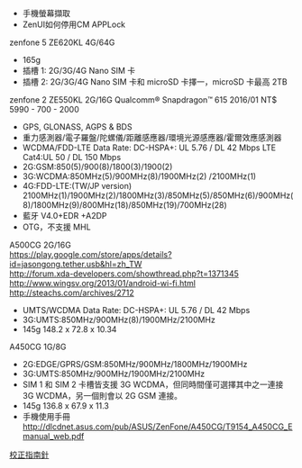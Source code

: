 * 手機螢幕擷取
* ZenUI如何停用CM APPLock

zenfone 5 ZE620KL 4G/64G
* 165g
* 插槽 1: 2G/3G/4G Nano SIM 卡
* 插槽 2: 2G/3G/4G Nano SIM 卡和 microSD 卡擇一，microSD 卡最高 2TB

zenfone 2 ZE550KL 2G/16G Qualcomm® Snapdragon™ 615 2016/01 NT$ 5990 - 700 - 2000
* GPS, GLONASS, AGPS & BDS
* 重力感測器/電子羅盤/陀螺儀/距離感應器/環境光源感應器/霍爾效應感測器
* WCDMA/FDD-LTE Data Rate: DC-HSPA+: UL 5.76 / DL 42 Mbps LTE Cat4:UL 50 / DL 150 Mbps
* 2G:GSM:850(5)/900(8)/1800(3)/1900(2)
* 3G:WCDMA:850MHz(5)/900MHz(8)/1900MHz(2) /2100MHz(1)
* 4G:FDD-LTE:(TW/JP version) 2100MHz(1)/1900MHz(2)/1800MHz(3)/850MHz(5)/850MHz(6)/900MHz(8)/1800MHz(9)/800MHz(18)/850MHz(19)/700MHz(28)
* 藍牙 V4.0+EDR +A2DP
* OTG，不支援 MHL

A500CG 2G/16G<br>
https://play.google.com/store/apps/details?id=jasongong.tether.usb&hl=zh_TW<br>
http://forum.xda-developers.com/showthread.php?t=1371345<br>
http://www.wingsv.org/2013/01/android-wi-fi.html<br>
http://steachs.com/archives/2712
* UMTS/WCDMA Data Rate: DC-HSPA+: UL 5.76 / DL 42 Mbps
* 3G:UMTS:850MHz/900MHz(8)/1900MHz/2100MHz
* 145g 148.2 x 72.8 x 10.34

A450CG 1G/8G
* 2G:EDGE/GPRS/GSM:850MHz/900MHz/1800MHz/1900MHz
* 3G:UMTS:850MHz/900MHz/1900MHz/2100MHz
* SIM 1 和 SIM 2 卡槽皆支援 3G WCDMA，但同時間僅可選擇其中之一連接 3G WCDMA，另一個則會以 2G GSM 連接。
* 145g 136.8 x 67.9 x 11.3
* 手機使用手冊 http://dlcdnet.asus.com/pub/ASUS/ZenFone/A450CG/T9154_A450CG_Emanual_web.pdf

[校正指南針](https://support.google.com/maps/answer/6145351?hl=zh-Hant&ref_topic=3495971)
